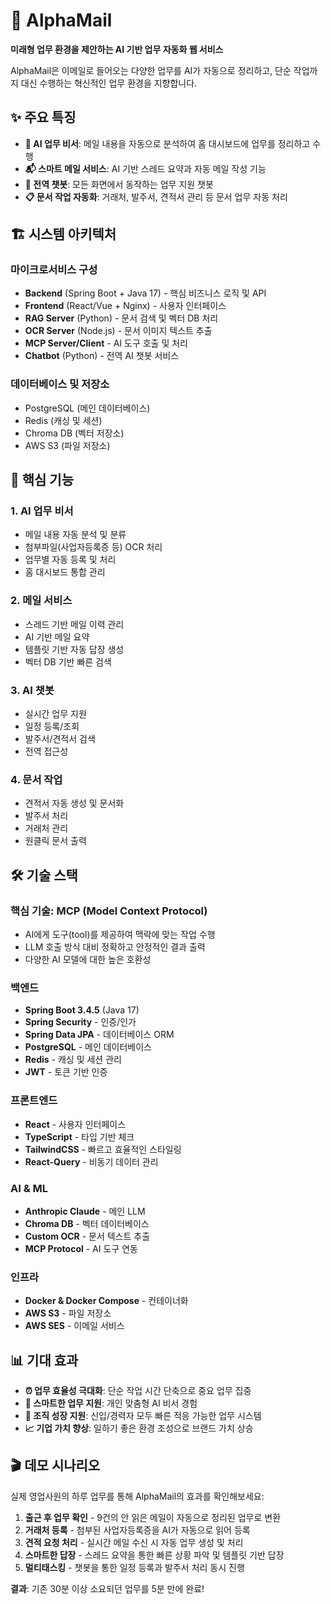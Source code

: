 # 📧 AlphaMail
**미래형 업무 환경을 제안하는 AI 기반 업무 자동화 웹 서비스**

AlphaMail은 이메일로 들어오는 다양한 업무를 AI가 자동으로 정리하고, 단순 작업까지 대신 수행하는 혁신적인 업무 환경을 지향합니다.

## ✨ 주요 특징
- **🤖 AI 업무 비서**: 메일 내용을 자동으로 분석하여 홈 대시보드에 업무를 정리하고 수행
- **📬 스마트 메일 서비스**: AI 기반 스레드 요약과 자동 메일 작성 기능
- **💬 전역 챗봇**: 모든 화면에서 동작하는 업무 지원 챗봇
- **📋 문서 작업 자동화**: 거래처, 발주서, 견적서 관리 등 문서 업무 자동 처리

## 🏗️ 시스템 아키텍처

### 마이크로서비스 구성
- **Backend** (Spring Boot + Java 17) - 핵심 비즈니스 로직 및 API
- **Frontend** (React/Vue + Nginx) - 사용자 인터페이스
- **RAG Server** (Python) - 문서 검색 및 벡터 DB 처리
- **OCR Server** (Node.js) - 문서 이미지 텍스트 추출
- **MCP Server/Client** - AI 도구 호출 및 처리
- **Chatbot** (Python) - 전역 AI 챗봇 서비스

### 데이터베이스 및 저장소
- PostgreSQL (메인 데이터베이스)
- Redis (캐싱 및 세션)
- Chroma DB (벡터 저장소)
- AWS S3 (파일 저장소)

## 🚀 핵심 기능

### 1. AI 업무 비서
- 메일 내용 자동 분석 및 분류
- 첨부파일(사업자등록증 등) OCR 처리
- 업무별 자동 등록 및 처리
- 홈 대시보드 통합 관리

### 2. 메일 서비스
- 스레드 기반 메일 이력 관리
- AI 기반 메일 요약
- 템플릿 기반 자동 답장 생성
- 벡터 DB 기반 빠른 검색

### 3. AI 챗봇
- 실시간 업무 지원
- 일정 등록/조회
- 발주서/견적서 검색
- 전역 접근성

### 4. 문서 작업
- 견적서 자동 생성 및 문서화
- 발주서 처리
- 거래처 관리
- 원클릭 문서 출력

## 🛠️ 기술 스택

### 핵심 기술: MCP (Model Context Protocol)
- AI에게 도구(tool)를 제공하여 맥락에 맞는 작업 수행
- LLM 호출 방식 대비 정확하고 안정적인 결과 출력
- 다양한 AI 모델에 대한 높은 호환성

### 백엔드
- **Spring Boot 3.4.5** (Java 17)
- **Spring Security** - 인증/인가
- **Spring Data JPA** - 데이터베이스 ORM
- **PostgreSQL** - 메인 데이터베이스
- **Redis** - 캐싱 및 세션 관리
- **JWT** - 토큰 기반 인증

### 프론트엔드
- **React** - 사용자 인터페이스
- **TypeScript** - 타입 기반 체크
- **TailwindCSS** - 빠르고 효율적인 스타일링
- **React-Query** - 비동기 데이터 관리
  
### AI & ML
- **Anthropic Claude** - 메인 LLM
- **Chroma DB** - 벡터 데이터베이스
- **Custom OCR** - 문서 텍스트 추출
- **MCP Protocol** - AI 도구 연동

### 인프라
- **Docker & Docker Compose** - 컨테이너화
- **AWS S3** - 파일 저장소
- **AWS SES** - 이메일 서비스

## 📊 기대 효과
- **⏰ 업무 효율성 극대화**: 단순 작업 시간 단축으로 중요 업무 집중
- **🎯 스마트한 업무 지원**: 개인 맞춤형 AI 비서 경험
- **🌱 조직 성장 지원**: 신입/경력자 모두 빠른 적응 가능한 업무 시스템
- **📈 기업 가치 향상**: 일하기 좋은 환경 조성으로 브랜드 가치 상승

## 🎬 데모 시나리오
실제 영업사원의 하루 업무를 통해 AlphaMail의 효과를 확인해보세요:

1. **출근 후 업무 확인** - 9건의 안 읽은 메일이 자동으로 정리된 업무로 변환
2. **거래처 등록** - 첨부된 사업자등록증을 AI가 자동으로 읽어 등록
3. **견적 요청 처리** - 실시간 메일 수신 시 자동 업무 생성 및 처리
4. **스마트한 답장** - 스레드 요약을 통한 빠른 상황 파악 및 템플릿 기반 답장
5. **멀티태스킹** - 챗봇을 통한 일정 등록과 발주서 처리 동시 진행

**결과**: 기존 30분 이상 소요되던 업무를 5분 만에 완료!

